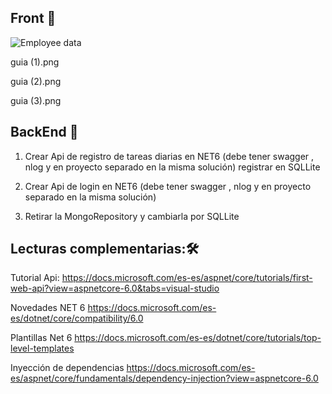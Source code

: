 ## Front 🚀

<img src="https://gitlab.com/juliomacias/taskagent/-/blob/main/guia%20(1).png" alt="Employee data" title="Employee Data title">

guia (1).png

guia (2).png

guia (3).png

## BackEnd 🚀

1. Crear Api de registro de tareas diarias en NET6 (debe tener swagger , nlog y en proyecto separado  en la misma solución)
registrar  en SQLLite

2. Crear Api de login en NET6 (debe tener swagger , nlog y en proyecto separado  en la misma solución) 

3. Retirar la MongoRepository y cambiarla por SQLLite

## Lecturas complementarias:🛠️

Tutorial Api: https://docs.microsoft.com/es-es/aspnet/core/tutorials/first-web-api?view=aspnetcore-6.0&tabs=visual-studio

Novedades NET 6 https://docs.microsoft.com/es-es/dotnet/core/compatibility/6.0

Plantillas Net 6 https://docs.microsoft.com/es-es/dotnet/core/tutorials/top-level-templates

Inyección de dependencias https://docs.microsoft.com/es-es/aspnet/core/fundamentals/dependency-injection?view=aspnetcore-6.0